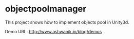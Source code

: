 # objectpoolmanager
This project shows how to implement objects pool in Unity3d.

Demo URL: http://www.ashwanik.in/blog/demos
